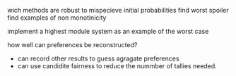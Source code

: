 wich methods are robust to mispecieve initial probabilities
find worst spoiler
find examples of non monotinicity


implement a highest module system as an example of the worst case


how well can preferences be reconstructed?
* can record other results to guess agragate preferences
* can use candidite fairness to reduce the nummber of tallies needed.
